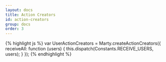 ```yaml
---
layout: docs
title: Action Creators
id: action-creators
group: docs
order: 3
---
```


{% highlight js %}
var UserActionCreators = Marty.createActionCreators({
  receiveAll: function (users) {
    this.dispatch(Constants.RECEIVE_USERS, users);
  }
});
{% endhighlight %}